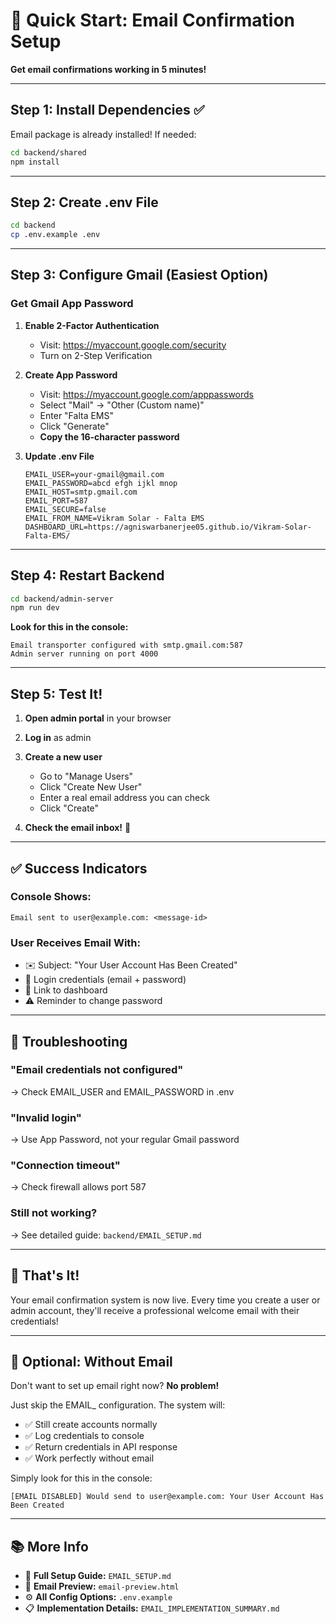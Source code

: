 # 🚀 Quick Start: Email Confirmation Setup

**Get email confirmations working in 5 minutes!**

---

## Step 1: Install Dependencies ✅

Email package is already installed! If needed:
```bash
cd backend/shared
npm install
```

---

## Step 2: Create .env File

```bash
cd backend
cp .env.example .env
```

---

## Step 3: Configure Gmail (Easiest Option)

### Get Gmail App Password

1. **Enable 2-Factor Authentication**
   - Visit: https://myaccount.google.com/security
   - Turn on 2-Step Verification

2. **Create App Password**
   - Visit: https://myaccount.google.com/apppasswords
   - Select "Mail" → "Other (Custom name)"
   - Enter "Falta EMS"
   - Click "Generate"
   - **Copy the 16-character password**

3. **Update .env File**
   ```env
   EMAIL_USER=your-gmail@gmail.com
   EMAIL_PASSWORD=abcd efgh ijkl mnop
   EMAIL_HOST=smtp.gmail.com
   EMAIL_PORT=587
   EMAIL_SECURE=false
   EMAIL_FROM_NAME=Vikram Solar - Falta EMS
   DASHBOARD_URL=https://agniswarbanerjee05.github.io/Vikram-Solar-Falta-EMS/
   ```

---

## Step 4: Restart Backend

```bash
cd backend/admin-server
npm run dev
```

**Look for this in the console:**
```
Email transporter configured with smtp.gmail.com:587
Admin server running on port 4000
```

---

## Step 5: Test It!

1. **Open admin portal** in your browser
2. **Log in** as admin
3. **Create a new user**
   - Go to "Manage Users"
   - Click "Create New User"
   - Enter a real email address you can check
   - Click "Create"

4. **Check the email inbox!** 📧

---

## ✅ Success Indicators

### Console Shows:
```
Email sent to user@example.com: <message-id>
```

### User Receives Email With:
- ✉️ Subject: "Your User Account Has Been Created"
- 🔐 Login credentials (email + password)
- 🔗 Link to dashboard
- ⚠️ Reminder to change password

---

## 🚨 Troubleshooting

### "Email credentials not configured"
→ Check EMAIL_USER and EMAIL_PASSWORD in .env

### "Invalid login"
→ Use App Password, not your regular Gmail password

### "Connection timeout"
→ Check firewall allows port 587

### Still not working?
→ See detailed guide: `backend/EMAIL_SETUP.md`

---

## 🎉 That's It!

Your email confirmation system is now live. Every time you create a user or admin account, they'll receive a professional welcome email with their credentials!

---

## 📝 Optional: Without Email

Don't want to set up email right now? **No problem!**

Just skip the EMAIL_ configuration. The system will:
- ✅ Still create accounts normally
- ✅ Log credentials to console
- ✅ Return credentials in API response
- ✅ Work perfectly without email

Simply look for this in the console:
```
[EMAIL DISABLED] Would send to user@example.com: Your User Account Has Been Created
```

---

## 📚 More Info

- 📖 **Full Setup Guide:** `EMAIL_SETUP.md`
- 🎨 **Email Preview:** `email-preview.html`
- ⚙️ **All Config Options:** `.env.example`
- 📋 **Implementation Details:** `EMAIL_IMPLEMENTATION_SUMMARY.md`
